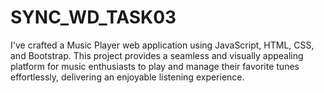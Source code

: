 # SYNC_WD_TASK03
I've crafted a Music Player web application using JavaScript, HTML, CSS, and Bootstrap. This project provides a seamless and visually appealing platform for music enthusiasts to play and manage their favorite tunes effortlessly, delivering an enjoyable listening experience.

